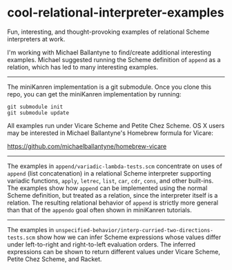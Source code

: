 # cool-relational-interpreter-examples
Fun, interesting, and thought-provoking examples of relational Scheme interpreters at work.

I'm working with Michael Ballantyne to find/create additional interesting examples.  Michael suggested running the Scheme definition of `append` as a relation, which has led to many interesting examples.

---

The miniKanren implementation is a git submodule.  Once you clone this repo, you can get the miniKanren implementation by running:

```
git submodule init
git submodule update
```

All examples run under Vicare Scheme and Petite Chez Scheme.  OS X users may be interested in Michael Ballantyne's Homebrew formula for Vicare:

https://github.com/michaelballantyne/homebrew-vicare

---

The examples in `append/variadic-lambda-tests.scm` concentrate on uses of `append` (list concatenation) in a relational Scheme interpreter supporting variadic functions, `apply`, `letrec`, `list`, `car`, `cdr`, `cons`, and other built-ins.  The examples show how `append` can be implemented using the normal Scheme definition, but treated as a relation, since the interpreter itself is a relation.  The resulting relational behavior of `append` is strictly more general than that of the `appendo` goal often shown in miniKanren tutorials.

---

The examples in `unspecified-behavior/interp-curried-two-directions-tests.scm` show how we can infer Scheme expressions whose values differ under left-to-right and right-to-left evaluation orders.  The inferred expressions can be shown to return different values under Vicare Scheme, Petite Chez Scheme, and Racket.